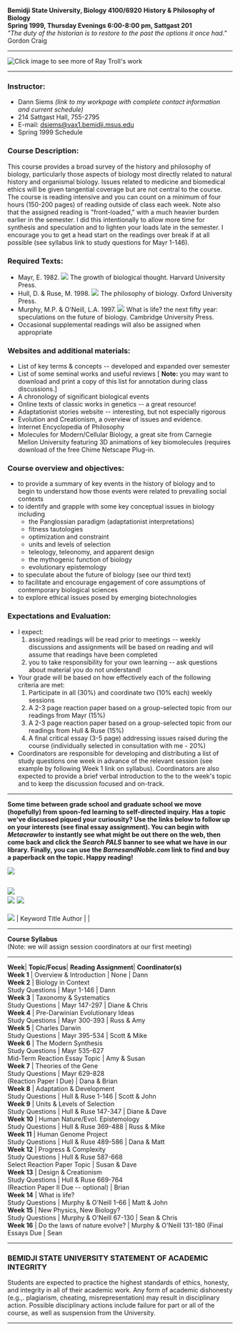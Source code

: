 **Bemidji State University, Biology 4100/6920** **History & Philosophy of
Biology**  
**Spring 1999, Thursday Evenings 6:00-8:00 pm, Sattgast 201**  
_"The duty of the historian is to restore to the past the options it once
had."_ Gordon Craig  

* * *

![Click image to see more of Ray Troll's work](EVanim.gif)

* * *

### Instructor:

  * Dann Siems _(link to my workpage with complete contact information and current schedule)_
  * 214 Sattgast Hall, 755-2795 
  * E-mail: dsiems@vax1.bemidji.msus.edu
  * Spring 1999 Schedule 

### Course Description:

This course provides a broad survey of the history and philosophy of biology,
particularly those aspects of biology most directly related to natural history
and organismal biology. Issues related to medicine and biomedical ethics will
be given tangential coverage but are not central to the course. The course is
reading intensive and you can count on a minimum of four hours (150-200 pages)
of reading outside of class each week. Note also that the assigned reading is
"front-loaded," with a much heavier burden earlier in the semester. I did this
intentionally to allow more time for synthesis and speculation and to lighten
your loads late in the semester. I encourage you to get a head start on the
readings over break if at all possible (see syllabus link to study questions
for Mayr 1-146).

### Required Texts:

  * Mayr, E. 1982. ![](http://barnesandnoble.bfast.com/booklink/serve?sourceid=42834&ISBN=0674364465) The growth of biological thought. Harvard University Press. 
  * Hull, D. & Ruse, M. 1998. ![](http://barnesandnoble.bfast.com/booklink/serve?sourceid=42834&ISBN=0198752121) The philosophy of biology. Oxford University Press. 
  * Murphy, M.P. & O'Neill, L.A. 1997. ![](http://barnesandnoble.bfast.com/booklink/serve?sourceid=42834&ISBN=0521599393) What is life? the next fifty year: speculations on the future of biology. Cambridge University Press. 
  * Occasional supplemental readings will also be assigned when appropriate 

### Websites and additional materials:

  * List of key terms & concepts \-- developed and expanded over semester 
  * List of some seminal works and useful reviews [ **Note:** you may want to download and print a copy of this list for annotation during class discussions.] 
  * A chronology of significant biological events
  * Online texts of classic works in genetics \-- a great resource! 
  * Adaptationist stories website \-- interesting, but not especially rigorous 
  * Evolution and Creationism, a overview of issues and evidence. 
  * Internet Encyclopedia of Philosophy
  * Molecules for Modern/Cellular Biology, a great site from Carnegie Mellon University featuring 3D animations of key biomolecules (requires download of the free Chime Netscape Plug-in. 

### Course overview and objectives:

  * to provide a summary of key events in the history of biology and to begin to understand how those events were related to prevailing social contexts 
  * to identify and grapple with some key conceptual issues in biology including 
    * the Panglossian paradigm (adaptationist interpretations) 
    * fitness tautologies 
    * optimization and constraint 
    * units and levels of selection 
    * teleology, teleonomy, and apparent design 
    * the mythogenic function of biology 
    * evolutionary epistemology 
  * to speculate about the future of biology (see our third text) 
  * to facilitate and encourage engagement of core assumptions of contemporary biological sciences 
  * to explore ethical issues posed by emerging biotechnologies 

### Expectations and Evaluation:

  * I expect: 
    1. assigned readings will be read prior to meetings -- weekly discussions and assignments will be based on reading and will assume that readings have been completed 
    2. you to take responsibility for your own learning -- ask questions about material you do not understand! 
  * Your grade will be based on how effectively each of the following criteria are met: 
    1. Participate in all (30%) and coordinate two (10% each) weekly sessions 
    2. A 2-3 page reaction paper based on a group-selected topic from our readings from Mayr (15%) 
    3. A 2-3 page reaction paper based on a group-selected topic from our readings from Hull & Ruse (15%) 
    4. A final critical essay (3-5 page) addressing issues raised during the course (individually selected in consultation with me - 20%) 
  * Coordinators are responsible for developing and distributing a list of study questions one week in advance of the relevant session (see example by following Week 1 link on syllabus). Coordinators are also expected to provide a brief verbal introduction to the to the week's topic and to keep the discussion focused and on-track. 

* * *

**Some time between grade school and graduate school we move (hopefully) from
spoon-fed learning to self-directed inquiry. Has a topic we've discussed
piqued your curiousity? Use the links below to follow up on your interests
(see final essay assignment). You can begin with _Metacrawler_ to instantly
see what might be out there on the web, then come back and click the _Search
PALS_ banner to see what we have in our library. Finally, you can use the
_BarnesandNoble.com_ link to find and buy a paperback on the topic. Happy
reading!**

![](metacrwl.gif)  
  
![](srchpals.gif)  
![](http://barnesandnoble.bfast.com/booklink/serve?sourceid=42834&categoryid=searchby)
![](barnes.gif)  
---  
![](barnes21a.gif) |  Keyword Title Author  |  |  
  
* * *

**Course Syllabus**  
(Note: we will assign session coordinators at our first meeting)  
  
---  
**Week**|  **Topic/Focus**|  **Reading Assignment**|  **Coordinator(s)**  
**Week 1** |  Overview & Introduction | None | Dann  
**Week 2** |  Biology in Context  
Study Questions | Mayr 1-146 | Dann  
**Week 3** |  Taxonomy & Systematics  
Study Questions | Mayr 147-297 | Diane & Chris  
**Week 4** |  Pre-Darwinian Evolutionary Ideas  
Study Questions | Mayr 300-393 | Russ & Amy  
**Week 5** |  Charles Darwin  
Study Questions | Mayr 395-534 | Scott & Mike  
**Week 6** |  The Modern Synthesis  
Study Questions | Mayr 535-627  
Mid-Term Reaction Essay Topic | Amy & Susan  
**Week 7** |  Theories of the Gene  
Study Questions | Mayr 629-828  
(Reaction Paper I Due) | Dana & Brian  
**Week 8** |  Adaptation & Development  
Study Questions | Hull & Ruse 1-146 | Scott & John  
**Week 9** |  Units & Levels of Selection  
Study Questions | Hull & Ruse 147-347 | Diane & Dave  
**Week 10** |  Human Nature/Evol. Epistemology  
Study Questions | Hull & Ruse 369-488 | Russ & Mike  
**Week 11** |  Human Genome Project  
Study Questions | Hull & Ruse 489-586 | Dana & Matt  
**Week 12** |  Progress & Complexity  
Study Questions | Hull & Ruse 587-668  
Select Reaction Paper Topic | Susan & Dave  
**Week 13** |  Design & Creationism  
Study Questions | Hull & Ruse 669-764  
(Reaction Paper II Due -- optional) | Brian  
**Week 14** |  What is life?  
Study Questions | Murphy & O'Neill 1-66 | Matt & John  
**Week 15** |  New Physics, New Biology?  
Study Questions | Murphy & O'Neill 67-130 | Sean & Chris  
**Week 16** |  Do the laws of nature evolve? | Murphy & O'Neill 131-180 (Final
Essays Due | Sean  
  
* * *

### BEMIDJI STATE UNIVERSITY STATEMENT OF ACADEMIC INTEGRITY

Students are expected to practice the highest standards of ethics, honesty,
and integrity in all of their academic work. Any form of academic dishonesty
(e.g.,. plagiarism, cheating, misrepresentation) may result in disciplinary
action. Possible disciplinary actions include failure for part or all of the
course, as well as suspension from the University.

* * *

